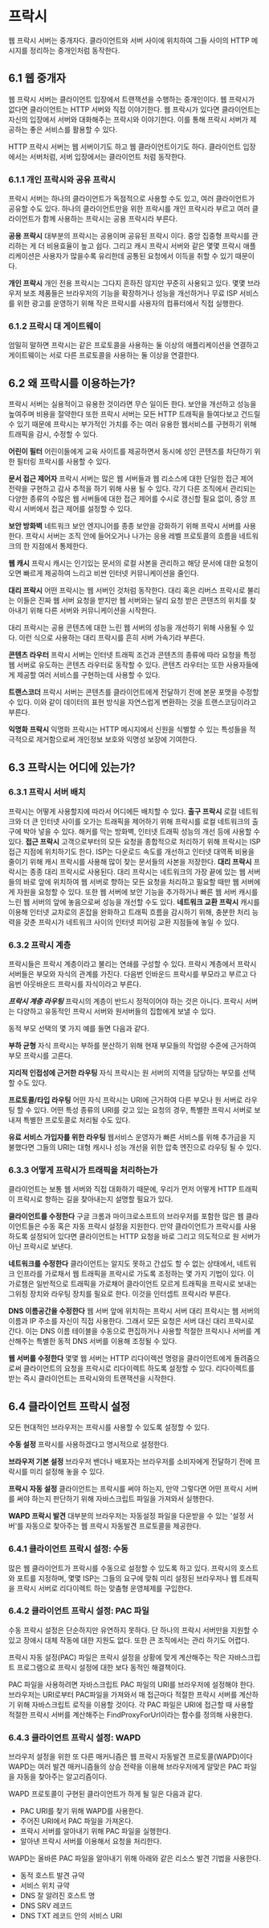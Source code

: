 # 프락시
웹 프락시 서버는 중개자다.
클라이언트와 서버 사이에 위치하여 그들 사이의 HTTP 메시지를 정리하는 중개인처럼 동작한다.

## 6.1 웹 중개자
웹 프락시 서버는 클라이언트 입장에서 트랜잭션을 수행하는 중개인이다.
웹 프락시가 없다면 클라이언트는 HTTP 서버와 직접 이야기한다.
웹 프락시가 있다면 클라이언트는 자신의 입장에서 서버와 대화해주는 프락시와 이야기한다.
이를 통해 프락시 서버가 제공하는 좋은 서비스를 활용할 수 있다.

HTTP 프락시 서버는 웹 서버이기도 하고 웹 클라이언트이기도 하다.
클라이언트 입장에서는 서버처럼, 서버 입장에서는 클라이언트 처럼 동작한다.
### 6.1.1 개인 프락시와 공유 프락시
프락시 서버는 하나의 클라이언트가 독점적으로 사용할 수도 있고, 여러 클라이언트가 공유할 수도 있다.
하나의 클라이언트만을 위한 프락시를 개인 프락시라 부르고 
여러 클라이언트가 함께 사용하는 프락시는 공용 프락시라 부른다.

**공용 프락시**
대부분의 프락시는 공용이며 공유된 프락시 이다.
중앙 집중형 프락시를 관리하는 게 더 비용효율이 높고 쉽다.
그리고 캐시 프락시 서버와 같은 몇몇 프락시 애플리케이션은 사용자가 많을수록 유리한데
공통된 요청에서 이득을 취할 수 있기 때문이다.

**개인 프락시**
 개인 전용 프락시는 그다지 흔하진 않지만 꾸준히 사용되고 있다.
 몇몇 브라우저 보조 제품들은 브라우저의 기능을 확장하거나 성능을 개선하거나
 무료 ISP 서비스를 위한 광고를 운영하기 위해 작은 프락시를 사용자의 컴퓨터에서 직접 실행한다.
 
### 6.1.2 프락시 대 게이트웨이
엄밀히 말하면 프락시는 같은 프로토콜을 사용하는 둘 이상의 애플리케이션을 연결하고
게이트웨이는 서로 다른 프로토콜을 사용하는 둘 이상을 연결한다.

## 6.2 왜 프락시를 이용하는가?
프락시 서버는 실용적이고 유용한 것이라면 무슨 일이든 한다.
보안을 개선하고 성능을 높여주며 비용을 절약한다
또한 프락시 서버는 모든 HTTP 트래픽을 들여다보고 건드릴 수 있기 때문에 프락시는 부가적인 가치를 주는 여러 유용한 웹서비스를 구현하기 위해 트래픽을 감시, 수정할 수 있다.

**어린이 필터**
어린이들에게 교육 사이트를 제공하면서 동시에 성인 콘텐츠를 차단하기 위한 필터링 프락시를 사용할 수 있다.

**문서 접근 제어자**
프락시 서버는 많은 웹 서버들과 웹 리소스에 대한 단일한 접근 제어 전략을 구현하고 감사 추적을 하기 위해 사용 될 수 있다.
각기 다른 조직에서 관리되는 다양한 종류의 수많은 웹 서버들에 대한 접근 제어를 수시로 갱신할 필요 없이, 중앙 프락시 서버에서 접근 제어를 설정할 수 있다.

**보안 방화벽**
네트워크 보안 엔지니어를 종종 보안을 강화하기 위해 프락시 서버를 사용한다.
프락시 서버는 조직 안에 들어오거나 나가는 응용 레벨 프로토콜의 흐름을 네트워크의 한 지점에서 통제한다.

**웹 캐시**
프락시 캐시는 인기있는 문서의 로컬 사본을 관리하고 해당 문서에 대한 요청이 오면 빠르게 제공하여 느리고 비싼 인터넷 커뮤니케이션을 줄인다.

**대리 프락시**
어떤 프락시는 웹 서버인 것처럼 동작한다.
대리 혹은 리버스 프락시로 불리는 이들은 진짜 웹 서버 요청을 받지만 웹 서버와는 달리 요청 받은 콘텐츠의 위치를 찾아내기 위해 다른 서버와 커뮤니케이션을 시작한다.

대리 프락시는 공용 콘텐츠에 대한 느린 웹 서버의 성능을 개선하기 위해 사용될 수 있다.
이런 식으로 사용하는 대리 프락시를 흔히 서버 가속기라 부른다.

**콘텐츠 라우터**
프락시 서버는 인터넷 트래픽 조건과 콘텐츠의 종류에 따라 요청을 특정 웹 서버로 유도하는 콘텐츠 라우터로 동작할 수 있다.
콘텐츠 라우터는 또한 사용자들에게 제공할 여러 서비스를 구현하는데 사용할 수 있다.

**트랜스코더**
프락시 서버는 콘텐츠를 클라이언트에게 전달하기 전에 본문 포맷을 수정할 수 있다.
이와 같이 데이터의 표현 방식을 자연스럽게 변환하는 것을 트랜스코딩이라고 부른다.

**익명화 프락시**
익명화 프락시는 HTTP 메시지에서 신원을 식별할 수 있는 특성들을 적극적으로 제거함으로써 개인정보 보호와 익명성 보장에 기여한다.

## 6.3 프락시는 어디에 있는가?
### 6.3.1 프락시 서버 배치
프락시는 어떻게 사용할지에 따라서 어디에든 배치할 수 있다.
**출구 프락시**
로컬 네트워크와 더 큰 인터넷 사이를 오가는 트래픽을 제어하기 위해 프락시를 로컬 네트워크의 출구에 박아 넣을 수 있다.
해커를 막는 방화벽, 인터넷 트래픽 성능의 개선 등에 사용할 수 있다.
**접근 프락시**
고객으로부터의 모든 요청을 종합적으로 처리하기 위해 프락시는 ISP 접근 지점에 위치하기도 한다. ISP는 다운로드 속도를 개선하고 인터넷 대역폭 비용을 줄이기 위해 캐시 프락시를 사용해 많이 찾는 문서들의 사본을 저장한다.
**대리 프락시**
프락시는 종종 대리 프락시로 사용된다.
대리 프락시는 네트워크의 가장 끝에 있는 웹 서버들의 바로 앞에 위치하여 웹 서버로 향하는 모든 요청을 처리하고 필요할 때만 웹 서버에게 자원을 요청할 수 있다.
또한 웹 서버에 보안 기능을 추가하거나 빠른 웹 서버 캐시를 느린 웹 서버의 앞에 놓음으로써 성능을 개선할 수도 있다.
**네트워크 교환 프락시**
캐시를 이용해 인터넷 교차로의 혼잡을 완화하고 트래픽 흐름을 감시하기 위해, 충분한 처리 능력을 갖춘 프락시가 네트워크 사이의 인터넷 피어링 교환 지점들에 놓일 수 있다.

### 6.3.2 프락시 계층
프락시들은 프락시 계층이라고 불리는 연쇄를 구성할 수 있다.
프락시 계층에서 프락시 서버들은 부모와 자식의 관계를 가진다.
다음번 인바운드 프락시를 부모라고 부르고 다음번 아웃바운드 프락시를 자식이라고 부른다.

***프락시 계층 라우팅***
프락시의 계층이 반드시 정적이어야 하는 것은 아니다.
프락시 서버는 다양하고 유동적인 프락시 서버와 원서버들의 집합에게 보낼 수 있다.

동적 부모 선택의 몇 가지 예를 들면 다음과 같다.

**부하 균형**
자식 프락시는 부하를 분산하기 위해 현재 부모들의 작업량 수준에 근거하여 부모 프락시를 고른다.

**지리적 인접성에 근거한 라우팅**
자식 프락시는 원 서버의 지역을 담당하는 부모를 선택할 수도 있다.

**프로토콜/타입 라우팅**
어떤 자식 프락시는 URI에 근거하여 다른 부모나 원 서버로 라우팅 할 수 있다.
어떤 특성 종류의 URI를 갖고 있는 요청의 경우, 특별한 프락시 서버로 보내져 특별한 프로토콜로 처리될 수도 있다.

**유료 서비스 가입자를 위한 라우팅**
웹서비스 운영자가 빠른 서비스를 위해 추가금을 지불했다면 그들의 URI는 대형 캐시나 성능 개선을 위한 압축 엔진으로 라우팅 될 수 있다.

### 6.3.3 어떻게 프락시가 트래픽을 처리하는가
클라이언트는 보통 웹 서버와 직접 대화하기 때문에, 우리가 먼저 어떻게 HTTP 트래픽이 프락시로 향하는 길을 찾아내는지 설명할 필요가 있다.

**클라이언트를 수정한다**
구글 크롬과 마이크로소프트의 브라우저를 포함한 많은 웹 클라이언트들은 수동 혹은 자동 프락시 설정을 지원한다.
만약 클라이언트가 프락시를 사용하도록 설정되어 있다면 클라이언트는 HTTP 요청을 바로 그리고 의도적으로 원 서버가 아닌 프락시로 보낸다.

**네트워크를 수정한다**
클라이언트는 알지도 못하고 간섭도 할 수 없는 상태에서, 네트워크 인프라를 가로채서 웹 트래픽을 프락시로 가도록 조정하는 몇 가지 기법이 있다.
이 가로챔은 일반적으로 트래픽을 가로채어 클라이언트 모르게 트래픽을 프락시로 보내는 그위칭 장치와 라우팅 장치를 필요로 한다.
이것을 인터셉트 프락시라 부른다.

**DNS 이름공간을 수정한다**
웹 서버 앞에 위치하는 프락시 서버 대리 프락시는 웹 서버의 이름과 IP 주소를 자신이 직접 사용한다. 그래서 모든 요청은 서버 대신 대리 프락시로 간다.
이는 DNS 이름 테이블을 수동으로 편집하거나 사용할 적절한 프락시나 서버를 계산해주는 특별한 동적 DNS 서버를 이용해 조정될 수 있다.

**웹 서버를 수정한다**
몇몇 웹 서버는 HTTP 리다이렉션 명령을 클라이언트에게 돌려줌으로써 클라이언트의 요청을 프락시로 리다이렉트 하도록 설정할 수 있다.
리다이렉트를 받는 즉시 클라이언트는 프락시와의 트랜잭션을 시작한다.

## 6.4 클라이언트 프락시 설정
모든 현대적인 브라우저는 프락시를 사용할 수 있도록 설정할 수 있다.

**수동 설정**
프락시를 사용하겠다고 명시적으로 설정한다.

**브라우저 기본 설정**
브라우저 밴더나 배포자는 브라우저를 소비자에게 전달하기 전에 프락시를 미리 설정해 놓을 수 있다.

**프락시 자동 설정**
클라이언트는 프락시를 써야 하는지, 만약 그렇다면 어떤 프락시 서버를 써야 하는지 판단하기 위해 자바스크립트 파일을 가져와서 실행한다.

**WAPD 프락시 발견**
대부분의 브라우저는 자동설정 파일을 다운받을 수 있는 '설정 서버'를 자동으로 찾아주는 웹 프락시 자동발견 프로토콜을 제공한다.

### 6.4.1 클라이언트 프락시 설정: 수동
많은 웹 클라이언트가 프락시를 수동으로 설정할 수 있도록 하고 있다.
프락시의 호스트와 포트를 지정하며, 몇몇 ISP는 그들의 요구에 맞춰 미리 설정된 브라우저나 웹 트래픽을 프락시 서버로 리다이렉트 하는 맞춤형 운영체제를 구입한다.

### 6.4.2 클라이언트 프락시 설정: PAC 파일
수동 프락시 설정은 단순하지만 유연하지 못하다.
단 하나의 프락시 서버만을 지원할 수 있고 장애시 대체 작동에 대한 지원도 없다.
또한 큰 조직에서는 관리 하기도 어렵다.

프락시 자동 설정(PAC) 파일은 프락시 설정을 상황에 맞게 계산해주는 작은 자바스크립트 프로그램으로 프락시 설정에 대한 보다 동적인 해결책이다.

PAC 파일을 사용하려면 자바스크립트 PAC 파일의 URI를 브라우저에 설정해야 한다.
브라우저는 URI로부터 PAC파일을 가져와서 매 접근마다 적절한 프락시 서버를 계산하기 위해 자바스크립트 로직을 이용할 것이다.
각 PAC 파일은 URI에 접근할 때 사용할 적절한 프락시 서버를 계산해주는 FindProxyForUrl이라는 함수를 정의해 사용한다.

### 6.4.3 클라이언트 프락시 설정: WAPD
브라우저 설정을 위한 또 다른 매커니즘은 웹 프락시 자동발견 프로토콜(WAPD)이다
WAPD는 여러 발견 매커니즘들의 상승 전략을 이용해 브라우저에게 알맞은 PAC 파일을 자동을 찾아주는 알고리즘이다.

WAPD 프로토콜이 구현된 클라이언트가 하게 될 일은 다음과 같다.
- PAC URI를 찾기 위해 WAPD를 사용한다.
- 주어진 URI에서 PAC 파일을 가져온다.
- 프락시 서버를 알아내기 위해 PAC 파일을 실행한다.
- 알아낸 프락시 서버를 이용해서 요청을 처리한다.

WAPD는 올바른 PAC 파일을 알아내기 위해 아래와 같은 리소스 발견 기법을 사용한다.
- 동적 호스트 발견 규약
- 서비스 위치 규약
- DNS 잘 알려진 호스트 명
- DNS SRV 레코드
- DNS TXT 레코드 안의 서비스 URI
